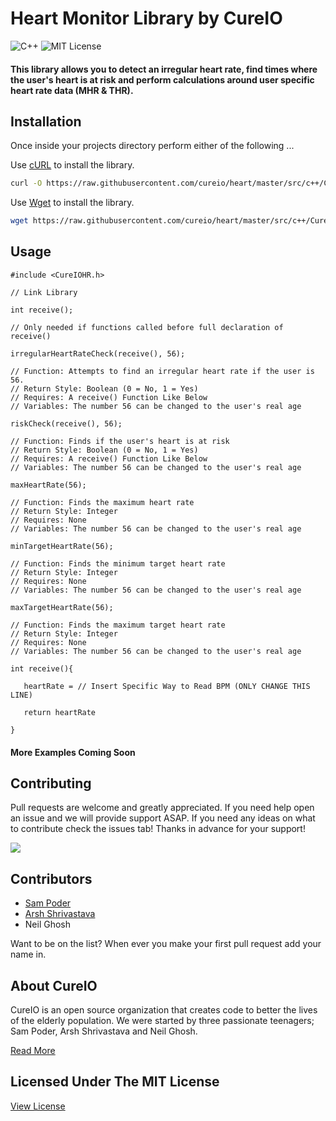 
# Heart Monitor Library by CureIO

![C++](https://img.shields.io/badge/Built%20For%3A-C%2B%2B-blue.svg?style=for-the-badge&logo=cplusplus)
![MIT License](https://img.shields.io/badge/License-MIT-brightgreen.svg?style=for-the-badge)



#### This library allows you to detect an irregular heart rate, find times where the user's heart is at risk and perform calculations around user specific heart rate data (MHR & THR).



## Installation

Once inside your projects directory perform either of the following ...

Use [ cURL](https://curl.haxx.se/) to install the library.

```bash
curl -O https://raw.githubusercontent.com/cureio/heart/master/src/c++/CureIOHR.h
```

Use [ Wget](https://www.gnu.org/software/wget/) to install the library.

```bash
wget https://raw.githubusercontent.com/cureio/heart/master/src/c++/CureIOHR.h
```

## Usage

```c+
#include <CureIOHR.h> 

// Link Library

int receive();

// Only needed if functions called before full declaration of receive()

irregularHeartRateCheck(receive(), 56); 

// Function: Attempts to find an irregular heart rate if the user is 56. 
// Return Style: Boolean (0 = No, 1 = Yes)
// Requires: A receive() Function Like Below
// Variables: The number 56 can be changed to the user's real age

riskCheck(receive(), 56);

// Function: Finds if the user's heart is at risk
// Return Style: Boolean (0 = No, 1 = Yes)
// Requires: A receive() Function Like Below
// Variables: The number 56 can be changed to the user's real age

maxHeartRate(56);

// Function: Finds the maximum heart rate
// Return Style: Integer
// Requires: None
// Variables: The number 56 can be changed to the user's real age

minTargetHeartRate(56);

// Function: Finds the minimum target heart rate
// Return Style: Integer
// Requires: None
// Variables: The number 56 can be changed to the user's real age

maxTargetHeartRate(56);

// Function: Finds the maximum target heart rate
// Return Style: Integer
// Requires: None
// Variables: The number 56 can be changed to the user's real age

int receive(){

   heartRate = // Insert Specific Way to Read BPM (ONLY CHANGE THIS LINE)

   return heartRate

}

```
#### More Examples Coming Soon
## Contributing
Pull requests are welcome and greatly appreciated. If you need help open an issue and we will provide support ASAP. If you need any ideas on what to contribute check the issues tab! Thanks in advance for your support!

![](https://s3.amazonaws.com/one_org_international/international/media/international/2015/11/06135444/tank-you-gif.gif)

## Contributors
 - [Sam Poder](https://github.com/sampoder)
 - [Arsh Shrivastava](https://github.com/Arshshrivastava)
 - Neil Ghosh

Want to be on the list? When ever you make your first pull request add your name in. 

## About CureIO
CureIO is an open source organization that creates code to better the lives of the elderly population. We were started by three passionate teenagers; Sam Poder, Arsh Shrivastava and Neil Ghosh.

[Read More](https://github.com/cureio/heart/blob/master/LICENSE)

## Licensed Under The MIT License
[View License](https://github.com/cureio/heart/blob/master/LICENSE)
